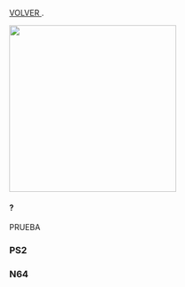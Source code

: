 [VOLVER ](index.md).

<img src=""
height="300">


#### ?

PRUEBA

### PS2
<script type="module" src="web/install-button.js?module"></script>
<esp-web-install-button manifest="proyectos/blueretro/ps2/manifest.json"></esp-web-install-button>

### N64
<script type="module" src="web/install-button.js?module"></script>
<esp-web-install-button manifest="proyectos/blueretro/N64/manifest.json"></esp-web-install-button>

